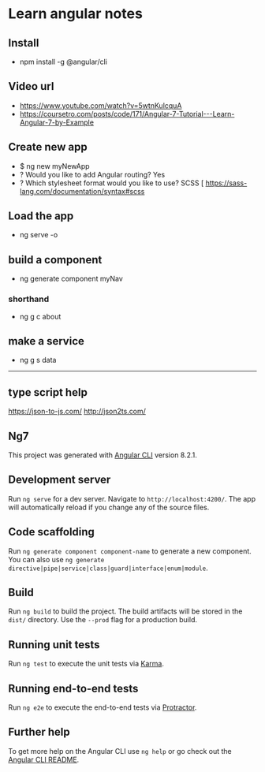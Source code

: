 # Learn angular notes
## Install
- npm install -g @angular/cli

## Video url
- https://www.youtube.com/watch?v=5wtnKulcquA
- https://coursetro.com/posts/code/171/Angular-7-Tutorial---Learn-Angular-7-by-Example

## Create new app
- $ ng new myNewApp
- ? Would you like to add Angular routing? Yes
- ? Which stylesheet format would you like to use? SCSS   [ https://sass-lang.com/documentation/syntax#scss  

## Load the app
- ng serve -o

## build a component
- ng generate component myNav
### shorthand
- ng g c about

## make a service
- ng g s data

-----




## type script help
https://json-to-js.com/
http://json2ts.com/




















## Ng7

This project was generated with [Angular CLI](https://github.com/angular/angular-cli) version 8.2.1.

## Development server

Run `ng serve` for a dev server. Navigate to `http://localhost:4200/`. The app will automatically reload if you change any of the source files.

## Code scaffolding

Run `ng generate component component-name` to generate a new component. You can also use `ng generate directive|pipe|service|class|guard|interface|enum|module`.

## Build

Run `ng build` to build the project. The build artifacts will be stored in the `dist/` directory. Use the `--prod` flag for a production build.

## Running unit tests

Run `ng test` to execute the unit tests via [Karma](https://karma-runner.github.io).

## Running end-to-end tests

Run `ng e2e` to execute the end-to-end tests via [Protractor](http://www.protractortest.org/).

## Further help

To get more help on the Angular CLI use `ng help` or go check out the [Angular CLI README](https://github.com/angular/angular-cli/blob/master/README.md).
